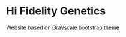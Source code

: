 # Hi Fidelity Genetics

Website based on
[Grayscale bootstrap theme ](http://ironsummitmedia.github.io/startbootstrap-grayscale/)

